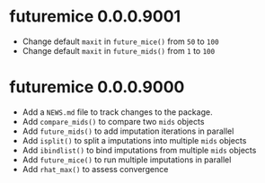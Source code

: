 <!-- NEWS.md is maintained by https://cynkra.github.io/fledge, do not edit -->

# futuremice 0.0.0.9001

* Change default `maxit` in `future_mice()` from `50` to `100`
* Change default `maxit` in `future_mids()` from `1` to `100`


# futuremice 0.0.0.9000

* Add a `NEWS.md` file to track changes to the package.
* Add `compare_mids()` to compare two `mids` objects
* Add `future_mids()` to add imputation iterations in parallel
* Add `isplit()` to split a imputations into multiple `mids` objects
* Add `ibindlist()` to bind imputations from multiple `mids` objects
* Add `future_mice()` to run multiple imputations in parallel
* Add `rhat_max()` to assess convergence
